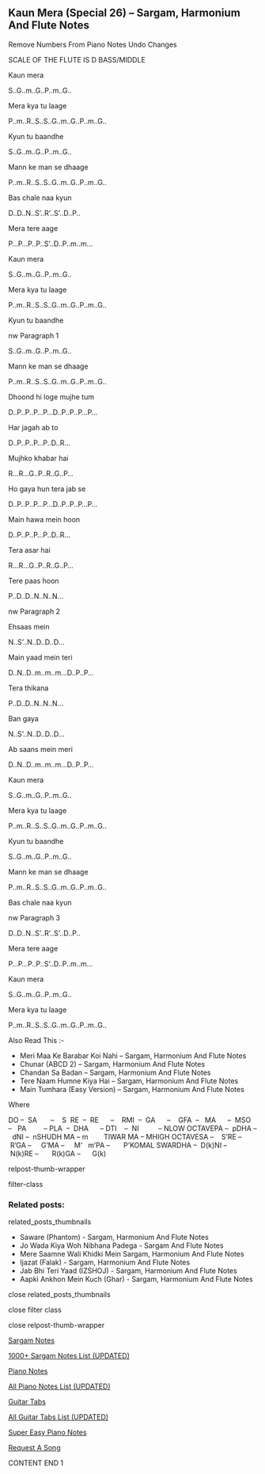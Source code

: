 
## Kaun Mera (Special 26) – Sargam, Harmonium And Flute Notes

Remove Numbers From Piano Notes
Undo Changes

SCALE OF THE FLUTE IS D BASS/MIDDLE

Kaun mera

S..G..m..G..P..m..G..

Mera kya tu laage

P..m..R..S..S..G..m..G..P..m..G..

Kyun tu baandhe

S..G..m..G..P..m..G..

Mann ke man se dhaage

P..m..R..S..S..G..m..G..P..m..G..

Bas chale naa kyun

D..D..N..S’..R’..S’..D..P..

Mera tere aage

P…P…P..P..S’..D..P..m..m…

Kaun mera

S..G..m..G..P..m..G..

Mera kya tu laage

P..m..R..S..S..G..m..G..P..m..G..

Kyun tu baandhe

nw Paragraph 1

S..G..m..G..P..m..G..

Mann ke man se dhaage

P..m..R..S..S..G..m..G..P..m..G..

Dhoond hi loge mujhe tum

D..P..P..P…P…D..P..P..P…P…

Har jagah ab to

D..P..P..P…P..D..R…

Mujhko khabar hai

R…R…G..P..R..G..P…

Ho gaya hun tera jab se

D..P..P..P…P…D..P..P..P…P…

Main hawa mein hoon

D..P..P..P…P..D..R…

Tera asar hai

R…R…G..P..R..G..P…

Tere paas hoon

P..D..D..N..N..N…

nw Paragraph 2

Ehsaas mein

N..S’..N..D..D..D…

Main yaad mein teri

D..N..D..m..m..m…D..P..P…

Tera thikana

P..D..D..N..N..N…

Ban gaya

N..S’..N..D..D..D…

Ab saans mein meri

D..N..D..m..m..m…D..P..P…

Kaun mera

S..G..m..G..P..m..G..

Mera kya tu laage

P..m..R..S..S..G..m..G..P..m..G..

Kyun tu baandhe

S..G..m..G..P..m..G..

Mann ke man se dhaage

P..m..R..S..S..G..m..G..P..m..G..

Bas chale naa kyun

nw Paragraph 3

D..D..N..S’..R’..S’..D..P..

Mera tere aage

P…P…P..P..S’..D..P..m..m…

Kaun mera

S..G..m..G..P..m..G..

Mera kya tu laage

P..m..R..S..S..G..m..G..P..m..G..

Also Read This :-

* Meri Maa Ke Barabar Koi Nahi – Sargam, Harmonium And Flute Notes
* Chunar (ABCD 2) – Sargam, Harmonium And Flute Notes
* Chandan Sa Badan – Sargam, Harmonium And Flute Notes
* Tere Naam Humne Kiya Hai – Sargam, Harmonium And Flute Notes
* Main Tumhara (Easy Version) – Sargam, Harmonium And Flute Notes

Where

DO –  SA       –    S  RE  –  RE      –    RMI  –  GA      –    GFA  –   MA      –  MSO  –   PA         – PLA  –  DHA      – DTI    –  NI          – NLOW OCTAVEPA –  pDHA –  dNI –  nSHUDH MA – m        TIWAR MA – MHIGH OCTAVESA –    S’RE –     R’GA –     G’MA –     M’   m’PA –       P’KOMAL SWARDHA –  D(k)NI –       N(k)RE –       R(k)GA –      G(k)

relpost-thumb-wrapper

filter-class

### Related posts:

related_posts_thumbnails

* Saware (Phantom) - Sargam, Harmonium And Flute Notes
* Jo Wada Kiya Woh Nibhana Padega - Sargam And Flute Notes
* Mere Saamne Wali Khidki Mein Sargam, Harmonium And Flute Notes
* Ijazat (Falak) - Sargam, Harmonium And Flute Notes
* Jab Bhi Teri Yaad (IZSHOJ) - Sargam, Harmonium And Flute Notes
* Aapki Ankhon Mein Kuch (Ghar) - Sargam, Harmonium And Flute Notes

close related_posts_thumbnails

close filter class

close relpost-thumb-wrapper

[Sargam Notes](https://www.notationsworld.com/sargam-notes.html)

[1000+ Sargam Notes List (UPDATED)](https://www.notationsworld.com/all-songs-list-sargam-notes.html)

[Piano Notes](https://www.notationsworld.com/piano-notes.html)

[All Piano Notes List (UPDATED)](https://www.notationsworld.com/all-songs-list-piano-notes.html)

[Guitar Tabs](https://www.notationsworld.com/guitar-tabs.html)

[All Guitar Tabs List (UPDATED)](https://www.notationsworld.com/all-songs-list-guitar-tabs.html)

[Super Easy Piano Notes](https://studywall.in/)

[Request A Song](https://www.notationsworld.com/request-a-song.html)

CONTENT END 1

